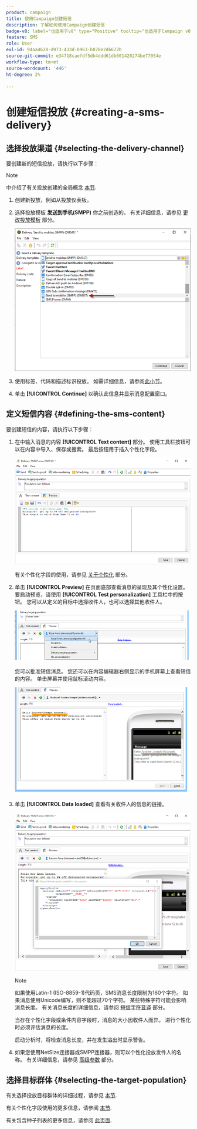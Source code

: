 ```yaml
---
product: campaign
title: 使用Campaign创建短信
description: 了解如何使用Campaign创建短信
badge-v8: label="也适用于v8" type="Positive" tooltip="也适用于Campaign v8"
feature: SMS
role: User
exl-id: 94aa4628-d973-433d-b963-b078e2d6672b
source-git-commit: e34718caefdf5db4ddd61db601420274be77054e
workflow-type: tm+mt
source-wordcount: '446'
ht-degree: 2%

---
```


# 创建短信投放 {#creating-a-sms-delivery}

## 选择投放渠道 {#selecting-the-delivery-channel}

要创建新的短信投放，请执行以下步骤：

>[!NOTE]
>
>中介绍了有关投放创建的全局概念 [本节](steps-about-delivery-creation-steps.md).

1. 创建新投放，例如从投放仪表板。
1. 选择投放模板 **发送到手机(SMPP)** 你之前创造的。 有关详细信息，请参见 [更改投放模板](sms-set-up.md#changing-the-delivery-template) 部分。

   ![](assets/s_user_mobile_wizard.png)

1. 使用标签、代码和描述标识投放。 如需详细信息，请参阅[此小节](steps-create-and-identify-the-delivery.md#identifying-the-delivery)。
1. 单击 **[!UICONTROL Continue]** 以确认此信息并显示消息配置窗口。

## 定义短信内容 {#defining-the-sms-content}

要创建短信的内容，请执行以下步骤：

1. 在中输入消息的内容 **[!UICONTROL Text content]** 部分。 使用工具栏按钮可以在内容中导入、保存或搜索。 最后按钮用于插入个性化字段。

   ![](assets/s_ncs_user_wizard_sms01_138.png)

   有关个性化字段的使用，请参见 [关于个性化](about-personalization.md) 部分。

1. 单击 **[!UICONTROL Preview]** 在页面底部查看消息的呈现及其个性化设置。 要启动预览，请使用 **[!UICONTROL Test personalization]** 工具栏中的按钮。 您可以从定义的目标中选择收件人，也可以选择其他收件人。

   ![](assets/s_ncs_user_wizard_sms01_139.png)

   您可以批准短信消息。 您还可以在内容编辑器右侧显示的手机屏幕上查看短信的内容。 单击屏幕并使用鼠标滚动内容。

   ![](assets/s_ncs_user_wizard_sms01_140.png)

1. 单击 **[!UICONTROL Data loaded]** 查看有关收件人的信息的链接。

   ![](assets/s_user_mobile_wizard_sms_02.png)

   >[!NOTE]
   >
   >如果使用Latin-1 (ISO-8859-1)代码页，SMS消息长度限制为160个字符。 如果消息使用Unicode编写，则不能超过70个字符。 某些特殊字符可能会影响消息长度。 有关消息长度的详细信息，请参阅 [短信字符音译](#about-character-transliteration) 部分。
   >
   >当存在个性化字段或条件内容字段时，消息的大小因收件人而异。 进行个性化时必须评估消息的长度。
   >
   >启动分析时，将检查消息长度，并在发生溢出时显示警告。

1. 如果您使用NetSize连接器或SMPP连接器，则可以个性化投放发件人的名称。 有关详细信息，请参见 [高级参数](#advanced-parameters) 部分。

## 选择目标群体 {#selecting-the-target-population}

有关选择投放目标群体的详细过程，请参见 [本节](steps-defining-the-target-population.md).

有关个性化字段使用的更多信息，请参阅 [本节](about-personalization.md).

有关包含种子列表的更多信息，请参阅 [此页面](about-seed-addresses.md).
